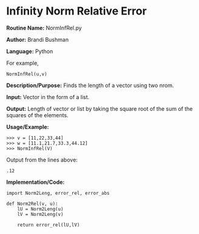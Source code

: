 # Infinity Norm Relative Error

**Routine Name:**           NormInfRel.py

**Author:** Brandi Bushman

**Language:** Python

For example,

    NormInfRel(u,v)


**Description/Purpose:** Finds the length of a vector using two nrom.

**Input:** Vector in the form of a list. 

**Output:**  Length of vector or list by taking the square root of the sum of the squares of the elements. 

**Usage/Example:**
~~~
>>> v = [11,22,33,44]
>>> w = [11.1,21.7,33.3,44.12]
>>> NormInfRel(V)
~~~      
Output from the lines above:
~~~
.12
~~~

**Implementation/Code:**
 
~~~
import Norm2Leng, error_rel, error_abs

def Norm2Rel(v, u):
    lU = Norm2Leng(u)
    lV = Norm2Leng(v)

    return error_rel(lU,lV)
                

~~~

